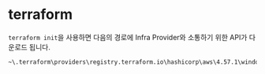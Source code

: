 # terraform

`terraform init`을 사용하면 다음의 경로에 Infra Provider와 소통하기 위한 API가 다운로드 됩니다.

```cmd
~\.terraform\providers\registry.terraform.io\hashicorp\aws\4.57.1\windows_386\terraform-provider-aws_v4.57.1_x5.exe
```

